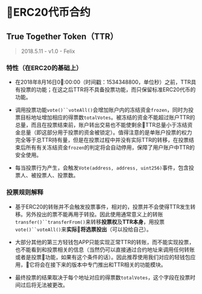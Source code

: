 # ERC20代币合约

## True Together Token（TTR）

> 2018.5.11 - v1.0 - Felix

### 特性（在ERC20的基础上）

* 在2018年8月16日0:00:00（时间戳：1534348800，单位秒）之前，TTR具有投票的功能；在这之后TTR将不具备投票功能，而只保留标准ERC20代币的功能。

* 调用投票功能`vote()``voteAll()`会增加账户内的冻结资金`frozen`，同时为投票目标地址增加相应的得票数`totalVotes`。被冻结的资金不能超过账户TTR的总量，而且在投票结束前，账户转出交易也不能使剩余TTR总量小于冻结资金总量（即这部分用于投票的资金被锁定）。值得注意的是单账户投票的权力完全等于总TTR持有量，但是在投票过程中并没有实际TTR的转移，在投票结束后所有有关冻结资金`frozen`的判定将会自动停用，保障了用户账户中TTR的安全使用。

* 每当投票行为产生，会触发`Vote(address, address, uint256)`事件，包含投票人、被投票人、投票数。

### 投票规则解释

* 基于ERC20的转账并不会触发投票事件，相对的，投票并不会使得TTR发生转移。另外投出的票不能再用于转投。因此使用通常意义上的转账`transfer()``transferFrom()`来转移**投票权**及**TTR本身**，用投票`vote()``voteAll()`来**实际将选票投出**（可以投给自己）。

* 大部分其他的第三方轻钱包APP只能实现正常TTR的转账，而不能实现投票，也不能看到和投票相关的信息（当然仍可以直接通过合约地址来调用任何转账或者是投票功能，如果有这个条件的话）。因此推荐使用我们对应的轻钱包应用，它将会在接下来的版本中专门推出和TTR相关的功能模块。

* 最终投票的结果取决于每个地址对应的得票数`totalVotes`，这个字段在投票时间过后将无法被更改。